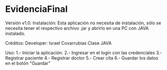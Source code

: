 # EvidenciaFinal 
Versión v1.0.
Instalación: Esta aplicación no necesita de instalación, sólo se necesita tener el respectivo archivo .jar y abrirlo en una PC con JAVA instalado.

Créditos: Developer: Israel Covarrubias Clase JAVA

Uso: 1.- Iniciar la aplicación. 2.- Ingresar en el login con las credenciales 3.- Registrar paciente 4.- Registrar doctor 5.- Crear cita 6.- Guardar los datos en el botón "Guardar"
